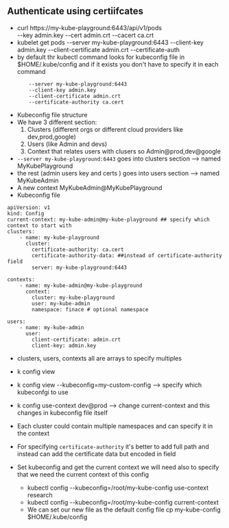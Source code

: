## Authenticate using certiifcates
- curl https://my-kube-playground:6443/api/v1/pods \
       --key admin.key
       --cert admin.crt
       --cacert ca.crt
- kubelet get pods
       --server my-kube-playground:6443
       --client-key admin.key
       --client-certificate admin.crt
       --certificate-auth
- by default thr kubectl command looks for kubeconfig file in $HOME/.kube/config and if it exists you don't have to specify it in each command
```
       --server my-kube-playground:6443
       --client-key admin.key
       --client-certificate admin.crt
       --certificate-authority ca.cert
```
- Kubeconfig file structure
- We have 3 different section:
  1. Clusters (different orgs or different cloud providers like dev,prod,google)
  2. Users (like Admin and devs)
  3. Context that relates users with clusers so Admin@prod,dev@google
- `--server my-kube-playground:6443` goes into clusters section --> named MyKubePlayground 
- the rest (admin users key and certs ) goes into users section --> named MyKubeAdmin
- A new context   MyKubeAdmin@MyKubePlayground
- Kubeconfig file
```
apiVersion: v1
kind: Config
current-context: my-kube-admin@my-kube-playground ## specify which context to start with
clusters:
    - name: my-kube-playground
      cluster: 
        certificate-authority: ca.cert
        certificate-authority-data: ##instead of certificate-authority field
        server: my-kube-playground:6443

contexts:
    - name: my-kube-admin@my-kube-playground
      context:
        cluster: my-kube-playground
        user: my-kube-admin
        namespace: finace # optional namespace

users:
    - name: my-kube-admin
      user:
        client-certificate: admin.crt
        client-key: admin.key

```
- clusters, users, contexts all are arrays to specify multiples
- k config view
- k config view --kubeconfig=my-custom-config --> specify which kubeconfgi to use
- k config use-context dev@prod --> change current-context and this changes in kubeconfig file itself
- Each cluster could contain multiple namespaces and can specify it in the context
- For specifying `certificate-authority` it's better to add full path  and instead can add the certificate data but encoded in field

- Set kubeconfig and get the current context we will need also to specify that we need the current context of this config
  - kubectl config --kubeconfig=/root/my-kube-config use-context research
  - kubectl config --kubeconfig=/root/my-kube-config current-context
  - We can set our new file as the default config file cp my-kube-config $HOME/.kube/config